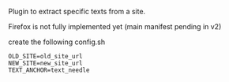Plugin to extract specific texts from a site.

Firefox is not fully implemented yet (main manifest pending in v2)

create the following config.sh


```
OLD_SITE=old_site_url
NEW_SITE=new_site_url
TEXT_ANCHOR=text_needle
```